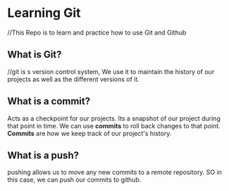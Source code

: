 # Learning Git
//This Repo is to learn and practice how to use Git and Github

## What is Git?
//git is s version control system, We use it to maintain the history of our projects as well as the different versions of it.

## What is a commit?
  Acts as a checkpoint for our projects. Its a snapshot of our project during that point in time. We can use **commits** to roll back changes to that point. **Commits** are how we keep track of our project's history.

## What is a push?

pushing allows us to move any new commits to a remote repository. SO in this case, we can push our commits to github.